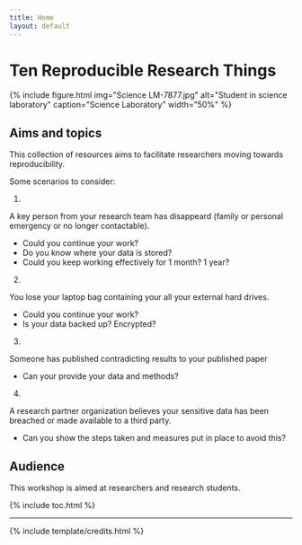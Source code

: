 ```yaml
---
title: Home
layout: default
---
```


# Ten Reproducible Research Things

{% include figure.html img="Science LM-7877.jpg" alt="Student in science laboratory" caption="Science Laboratory" width="50%" %}

## Aims and topics

This collection of resources aims to facilitate researchers moving towards reproducibility. 

Some scenarios to consider:

1.
A key person from your research team has disappeard (family or personal emergency or no longer contactable). 
- Could you continue your work? 
- Do you know where your data is stored? 
- Could you keep working effectively for 1 month? 1 year?

2.
You lose your laptop bag containing your all your external hard drives. 
- Could you continue your work? 
- Is your data backed up? Encrypted?

3.
Someone has published contradicting results to your published paper
- Can your provide your data and methods?

4. 
A research partner organization believes your sensitive data has been breached or made available to a third party. 
- Can you show the steps taken and measures put in place to avoid this?

## Audience

This workshop is aimed at researchers and research students.

{% include toc.html %}

------

{% include template/credits.html %}
